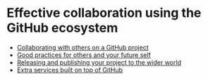 Effective collaboration using the GitHub ecosystem
==================================================

- [Collaborating with others on a GitHub project](session1)
- [Good practices for others and your future self](session2)
- [Releasing and publishing your project to the wider world](session3)
- [Extra services built on top of GitHub](session4)